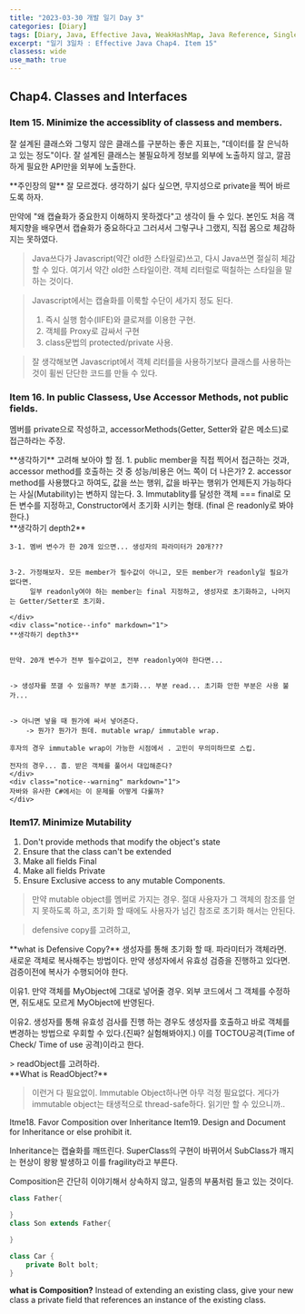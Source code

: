 ```yaml
---
title: "2023-03-30 개발 일기 Day 3"
categories: [Diary]
tags: [Diary, Java, Effective Java, WeakHashMap, Java Reference, Singleton]
excerpt: "일기 3일차 : Effective Java Chap4. Item 15"
classess: wide
use_math: true
---
```


## Chap4. Classes and Interfaces

### Item 15. Minimize the accessiblity of classess and members.

잘 설계된 클래스와 그렇지 않은 클래스를 구분하는 좋은 지표는, "데이터를 잘 은닉하고 있는 정도"이다.
잘 설계된 클래스는 불필요하게 정보를 외부에 노출하지 않고, 깔끔하게 필요한 API만을 외부에 노출한다.

<div class="notice--primary" markdown="1">
**주인장의 말**
잘 모르겠다. 생각하기 싫다 싶으면, 무지성으로 private을 찍어 바르도록 하자.


만약에 "왜 캡슐화가 중요한지 이해하지 못하겠다"고 생각이 들 수 있다. 본인도 처음 객체지향을 배우면서 캡슐화가 중요하다고 그러셔서 그렇구나 그랬지, 직접 몸으로 체감하지는 못하였다.


> Java쓰다가 Javascript(약간 old한 스타일로)쓰고, 다시 Java쓰면 절실히 체감할 수 있다.
> 여기서 약간 old한 스타일이란. 객체 리터럴로 떡칠하는 스타일을 말하는 것이다.


> Javascript에서는 캡슐화를 이룩할 수단이 세가지 정도 된다.
> 1. 즉시 실행 함수(IIFE)와 클로져를 이용한 구현.
> 2. 객체를 Proxy로 감싸서 구현
> 3. class문법의 protected/private 사용.


> 잘 생각해보면 Javascript에서 객체 리터를을 사용하기보다 클래스를 사용하는 것이 휠씬 단단한 코드를 만들 수 있다.

</div>

### Item 16. In public Classess, Use Accessor Methods, not public fields.

멤버를 private으로 작성하고, accessorMethods(Getter, Setter와 같은 메소드)로 접근하라는 주장.

<div class="notice--primary" markdown="1">
**생각하기**
고려해 보아야 할 점.
1. public member을 직접 찍어서 접근하는 것과, accessor method를 호출하는 것 중 성능/비용은 어느 쪽이 더 나은가?
2. accessor method를 사용했다고 하여도, 값을 쓰는 행위, 값을 바꾸는 행위가 언제든지 가능하다는 사실(Mutability)는 변하지 않는다.
3. Immutablity를 달성한 객체 === final로 모든 변수를 지정하고, Constructor에서 초기화 시키는 형태. (final 은 readonly로 봐야 한다.)
    <div class="notice" markdown="1">
    **생각하기 depth2**


    3-1. 멤버 변수가 한 20개 있으면... 생성자의 파라미터가 20개???


    3-2. 가정해보자. 모든 member가 필수값이 아니고, 모든 member가 readonly일 필요가 없다면.
         일부 readonly여야 하는 member는 final 지정하고, 생성자로 초기화하고, 나머지는 Getter/Setter로 초기화.
        
    </div>
    <div class="notice--info" markdown="1">
    **생각하기 depth3**


    만약. 20개 변수가 전부 필수값이고, 전부 readonly여야 한다면...


    -> 생성자를 쪼갤 수 있을까? 부분 초기화... 부분 read... 초기화 안한 부분은 사용 불가...


    -> 아니면 넣을 때 뭔가에 싸서 넣어준다. 
        -> 뭔가? 뭔가가 뭔데. mutable wrap/ immutable wrap. 

    후자의 경우 immutable wrap이 가능한 시점에서 . 고민이 무의미하므로 스킵.

    전자의 경우... 흠. 받은 객체를 풀어서 대입해준다? 
    </div>
    <div class="notice--warning" markdown="1">
    자바와 유사한 C#에서는 이 문제를 어떻게 다룰까?
    </div>
</div>

### Item17. Minimize Mutability

1. Don't provide methods that modify the object's state
2. Ensure that the class can't be extended
3. Make all fields Final
4. Make all fields Private
5. Ensure Exclusive access to any mutable Components.


> 만약 mutable object를 멤버로 가지는 경우. 절대 사용자가 그 객체의 참조를 얻지 못하도록 하고, 초기화 할 때에도 사용자가 넘긴 참조로 초기화 해서는 안된다.


> defensive copy를 고려하고,
<div class="notice" markdown="1">
**what is Defensive Copy?** 
생성자를 통해 초기화 할 때. 파라미터가 객체라면. 새로운 객체로 복사해주는 방법이다.
만약 생성자에서 유효성 검증을 진행하고 있다면. 검증이전에 복사가 수행되어야 한다.


이유1. 만약 객체를 MyObject에 그대로 넣어줄 경우. 외부 코드에서 그 객체를 수정하면, 쥐도새도 모르게 MyObject에 반영된다.


이유2. 생성자를 통해 유효성 검사를 진행 하는 경우도 생성자를 호출하고 바로 객체를 변경하는 방법으로 우회할 수 있다.(진짜? 실험해봐야지.) 이를 TOCTOU공격(Time of Check/ Time of use 공격)이라고 한다.
</div>
> readObject를 고려하라.
<div class="notice" markdown="1">
**What is ReadObject?**

</div>

> 이런거 다 필요없이. Immutable Object하나면 아무 걱정 필요없다. 게다가 immutable object는 태생적으로 thread-safe하다. 읽기만 할 수 있으니까..


Itme18. Favor Composition over Inheritance
Item19. Design and Document for Inheritance or else prohibit it.


Inheritance는 캡슐화를 깨뜨린다.
SuperClass의 구현이 바뀌어서 SubClass가 깨지는 현상이 왕왕 발생하고 이를 fragility라고 부른다.

Composition은 간단히 이야기해서 상속하지 않고, 일종의 부품처럼 들고 있는 것이다.
```java
class Father{

}
class Son extends Father{

}
```

```java
class Car {
    private Bolt bolt;
}
```

**what is Composition?**
Instead of extending an existing class, give your new class a private field that references
an instance of the existing class. 